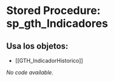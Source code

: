 # Stored Procedure: sp_gth_Indicadores

## Usa los objetos:
- [[GTH_IndicadorHistorico]]

*No code available.*
